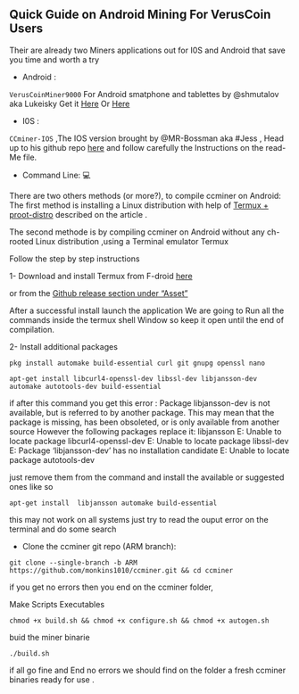 ## Quick Guide on Android Mining For VerusCoin Users


Their are already two Miners applications out for I0S and Android that save you time and worth a try

- Android :
 
`VerusCoinMiner9000` For Android smatphone and tablettes by @shmutalov aka Lukeisky Get it [Here](https://docs.verus.io/economy/start-mining.html#mobile) Or [Here](https://github.com/shmutalov/VerusMiner9000/releases)


- I0S :
 
`CCminer-IOS` ,The IOS version brought by @MR-Bossman aka #Jess , Head up to  his github repo [here](https://github.com/Mr-Bossman/CCminer-IOS/releases) and follow carefully the Instructions on the read-Me file.

- Command Line: 💻
 
There are two others methods (or more?), to compile ccminer on Android: The first method is installing a Linux distribution with help of [Termux + proot-distro](https://medium.com/veruscoin/mining-veruscoin-on-smartphone-208dbb06905f) described on the article .

The second methode is by compiling ccminer on Android  without any ch-rooted Linux distribution ,using a Terminal emulator Termux

Follow the step by step instructions

1- Download and install Termux from F-droid [here](https://f-droid.org/packages/com.termux/)

or from the [Github release section under “Asset”](https://github.com/termux/termux-app/releases)

After a successful install launch the application We are going to Run all the commands inside the termux shell Window so keep it open until the end of compilation.

2- Install additional packages

  ```shell
  pkg install automake build-essential curl git gnupg openssl nano
  ```
 ```shell
apt-get install libcurl4-openssl-dev libssl-dev libjansson-dev
automake autotools-dev build-essential
```

if after this command you get this error :
Package libjansson-dev is not available, but is referred to by another package. 
This may mean that the package is missing, has been obsoleted, or is only available 
from another source However the following packages replace it: libjansson 
E: Unable to locate package libcurl4-openssl-dev 
E: Unable to locate package libssl-dev 
E: Package ‘libjansson-dev’ has no installation candidate 
E: Unable to locate package autotools-dev

just remove them from the command and install the available or suggested ones like so

```shell
apt-get install  libjansson automake build-essential
```
this may not work on all systems just try to read the ouput error on the terminal and do some search

- Clone the ccminer git repo (ARM branch):

```shell
git clone --single-branch -b ARM https://github.com/monkins1010/ccminer.git && cd ccminer
```
if you get no errors then you end on the ccminer folder,

Make Scripts Executables

```shell
chmod +x build.sh && chmod +x configure.sh && chmod +x autogen.sh
```

buid the miner binarie

```shell
./build.sh
```

if all go fine and End no errors we should find on the folder a fresh ccminer binaries ready for use .
